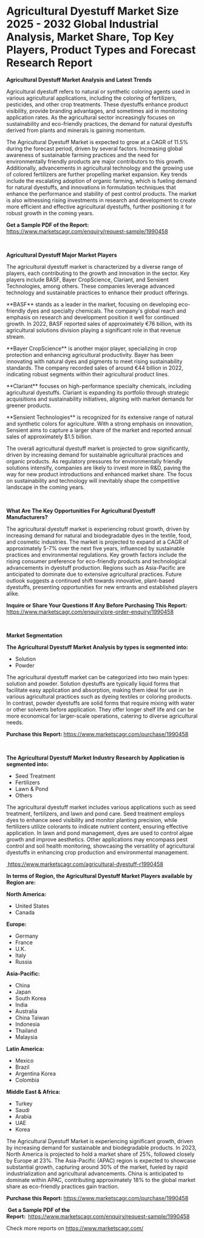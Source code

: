 <p><h1>Agricultural Dyestuff Market Size 2025 - 2032 Global Industrial Analysis, Market Share, Top Key Players, Product Types and Forecast Research Report</h1></p><p><strong>Agricultural Dyestuff Market Analysis and Latest Trends</strong></p>
<p><p>Agricultural dyestuff refers to natural or synthetic coloring agents used in various agricultural applications, including the coloring of fertilizers, pesticides, and other crop treatments. These dyestuffs enhance product visibility, provide branding advantages, and sometimes aid in monitoring application rates. As the agricultural sector increasingly focuses on sustainability and eco-friendly practices, the demand for natural dyestuffs derived from plants and minerals is gaining momentum.</p><p>The Agricultural Dyestuff Market is expected to grow at a CAGR of 11.5% during the forecast period, driven by several factors. Increasing global awareness of sustainable farming practices and the need for environmentally friendly products are major contributors to this growth. Additionally, advancements in agricultural technology and the growing use of colored fertilizers are further propelling market expansion. Key trends include the escalating adoption of organic farming, which is fueling demand for natural dyestuffs, and innovations in formulation techniques that enhance the performance and stability of pest control products. The market is also witnessing rising investments in research and development to create more efficient and effective agricultural dyestuffs, further positioning it for robust growth in the coming years.</p></p>
<p><strong>Get a Sample PDF of the Report:&nbsp;</strong> <a href="https://www.marketscagr.com/enquiry/request-sample/1990458?utm_campaign=2990&utm_medium=2&utm_source=Github&utm_content=ia&utm_term=03042025&utm_id=agricultural-dyestuff">https://www.marketscagr.com/enquiry/request-sample/1990458</a></p>
<p>&nbsp;</p>
<p><strong>Agricultural Dyestuff Major Market Players</strong></p>
<p><p>The agricultural dyestuff market is characterized by a diverse range of players, each contributing to the growth and innovation in the sector. Key players include BASF, Bayer CropScience, Clariant, and Sensient Technologies, among others. These companies leverage advanced technology and sustainable practices to enhance their product offerings.</p><p>**BASF** stands as a leader in the market, focusing on developing eco-friendly dyes and specialty chemicals. The company's global reach and emphasis on research and development position it well for continued growth. In 2022, BASF reported sales of approximately €76 billion, with its agricultural solutions division playing a significant role in that revenue stream.</p><p>**Bayer CropScience** is another major player, specializing in crop protection and enhancing agricultural productivity. Bayer has been innovating with natural dyes and pigments to meet rising sustainability standards. The company recorded sales of around €44 billion in 2022, indicating robust segments within their agricultural product lines.</p><p>**Clariant** focuses on high-performance specialty chemicals, including agricultural dyestuffs. Clariant is expanding its portfolio through strategic acquisitions and sustainability initiatives, aligning with market demands for greener products.</p><p>**Sensient Technologies** is recognized for its extensive range of natural and synthetic colors for agriculture. With a strong emphasis on innovation, Sensient aims to capture a larger share of the market and reported annual sales of approximately $1.5 billion.</p><p>The overall agricultural dyestuff market is projected to grow significantly, driven by increasing demand for sustainable agricultural practices and organic products. As regulatory pressures for environmentally friendly solutions intensify, companies are likely to invest more in R&D, paving the way for new product introductions and enhanced market share. The focus on sustainability and technology will inevitably shape the competitive landscape in the coming years.</p></p>
<p>&nbsp;</p>
<p><strong>What Are The Key Opportunities For Agricultural Dyestuff Manufacturers?</strong></p>
<p><p>The agricultural dyestuff market is experiencing robust growth, driven by increasing demand for natural and biodegradable dyes in the textile, food, and cosmetic industries. The market is projected to expand at a CAGR of approximately 5-7% over the next five years, influenced by sustainable practices and environmental regulations. Key growth factors include the rising consumer preference for eco-friendly products and technological advancements in dyestuff production. Regions such as Asia-Pacific are anticipated to dominate due to extensive agricultural practices. Future outlook suggests a continued shift towards innovative, plant-based dyestuffs, presenting opportunities for new entrants and established players alike.</p></p>
<p><strong>Inquire or Share Your Questions If Any Before Purchasing This Report:</strong> <a href="https://www.marketscagr.com/enquiry/pre-order-enquiry/1990458?utm_campaign=2990&utm_medium=2&utm_source=Github&utm_content=ia&utm_term=03042025&utm_id=agricultural-dyestuff">https://www.marketscagr.com/enquiry/pre-order-enquiry/1990458</a></p>
<p>&nbsp;</p>
<p><strong>Market Segmentation</strong></p>
<p><strong>The Agricultural Dyestuff Market Analysis by types is segmented into:</strong></p>
<p><ul><li>Solution</li><li>Powder</li></ul></p>
<p><p>The agricultural dyestuff market can be categorized into two main types: solution and powder. Solution dyestuffs are typically liquid forms that facilitate easy application and absorption, making them ideal for use in various agricultural practices such as dyeing textiles or coloring products. In contrast, powder dyestuffs are solid forms that require mixing with water or other solvents before application. They offer longer shelf life and can be more economical for larger-scale operations, catering to diverse agricultural needs.</p></p>
<p><strong>Purchase this Report:&nbsp;</strong><a href="https://www.marketscagr.com/purchase/1990458?utm_campaign=2990&utm_medium=2&utm_source=Github&utm_content=ia&utm_term=03042025&utm_id=agricultural-dyestuff">https://www.marketscagr.com/purchase/1990458</a></p>
<p>&nbsp;</p>
<p><strong>The Agricultural Dyestuff Market Industry Research by Application is segmented into:</strong></p>
<p><ul><li>Seed Treatment</li><li>Fertilizers</li><li>Lawn & Pond</li><li>Others</li></ul></p>
<p><p>The agricultural dyestuff market includes various applications such as seed treatment, fertilizers, and lawn and pond care. Seed treatment employs dyes to enhance seed visibility and monitor planting precision, while fertilizers utilize colorants to indicate nutrient content, ensuring effective application. In lawn and pond management, dyes are used to control algae growth and improve aesthetics. Other applications may encompass pest control and soil health monitoring, showcasing the versatility of agricultural dyestuffs in enhancing crop production and environmental management.</p></p>
<p><a href="https://www.marketscagr.com/agricultural-dyestuff-r1990458?utm_campaign=2990&utm_medium=2&utm_source=Github&utm_content=ia&utm_term=03042025&utm_id=agricultural-dyestuff">&nbsp;https://www.marketscagr.com/agricultural-dyestuff-r1990458</a></p>
<p><strong>In terms of Region, the Agricultural Dyestuff Market Players available by Region are:</strong></p>
<p>
    <p> <strong> North America: </strong>
        <ul>
            <li>United States</li>
            <li>Canada</li>
        </ul>
        </p> 
    <p> <strong> Europe: </strong>
        <ul>
            <li>Germany</li>
            <li>France</li>
            <li>U.K.</li>
            <li>Italy</li>
            <li>Russia</li>
        </ul>
        </p> 
    <p> <strong> Asia-Pacific: </strong>
        <ul>
            <li>China</li>
            <li>Japan</li>
            <li>South Korea</li>
            <li>India</li>
            <li>Australia</li>
            <li>China Taiwan</li>
            <li>Indonesia</li>
            <li>Thailand</li>
            <li>Malaysia</li>
        </ul>
        </p> 
    <p> <strong> Latin America: </strong>
        <ul>
            <li>Mexico</li>
            <li>Brazil</li>
            <li>Argentina Korea</li>
            <li>Colombia</li>
        </ul>
        </p> 
    <p> <strong> Middle East & Africa: </strong>
        <ul>
            <li>Turkey</li>
            <li>Saudi</li>
            <li>Arabia</li>
            <li>UAE</li>
            <li>Korea</li>
        </ul>
    </p>
    </p>
<p><p>The Agricultural Dyestuff Market is experiencing significant growth, driven by increasing demand for sustainable and biodegradable products. In 2023, North America is projected to hold a market share of 25%, followed closely by Europe at 23%. The Asia-Pacific (APAC) region is expected to showcase substantial growth, capturing around 30% of the market, fueled by rapid industrialization and agricultural advancements. China is anticipated to dominate within APAC, contributing approximately 18% to the global market share as eco-friendly practices gain traction.</p></p>
<p><strong>Purchase this Report: </strong><a href="https://www.marketscagr.com/purchase/1990458?utm_campaign=2990&utm_medium=2&utm_source=Github&utm_content=ia&utm_term=03042025&utm_id=agricultural-dyestuff">https://www.marketscagr.com/purchase/1990458</a></p>
<p>&nbsp;<strong>Get a Sample PDF of the Report:&nbsp;&nbsp;</strong><a href="https://www.marketscagr.com/enquiry/request-sample/1990458?utm_campaign=2990&utm_medium=2&utm_source=Github&utm_content=ia&utm_term=03042025&utm_id=agricultural-dyestuff">https://www.marketscagr.com/enquiry/request-sample/1990458</a></p>
<p><strong></strong></p>
<p>Check more reports on <a href="https://www.marketscagr.com/?utm_campaign=2990&utm_medium=2&utm_source=Github&utm_content=ia&utm_term=03042025&utm_id=agricultural-dyestuff">https://www.marketscagr.com/</a></p>